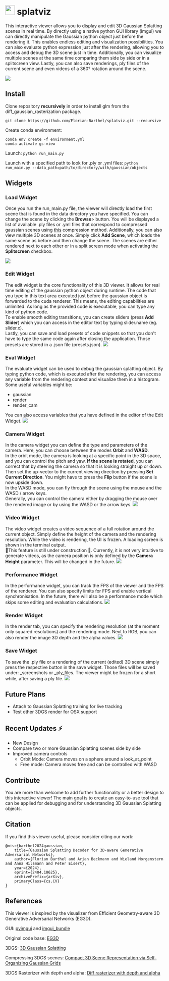 # <img src="images/icon.png" width="30"> splatviz
This interactive viewer allows you to display and edit 3D Gaussian Splatting scenes in real time. By directly using a 
native python GUI library (imgui) we can directly manipulate the Gaussian python object just before the rendering it.
This enables endless editing and visualization possibilities. You can also evaluate python expression just after the 
rendering, allowing you to access and debug the 3D scene just in time. Additionally, you can visualize multiple scenes
at the same time comparing them side by side or in a splitscreen view. Lastly, you can also save renderings, ply files
of the current scene and even videos of a 360° rotation around the scene.

<img src="images/teaser.png">

## Install
Clone repository **recursively** in order to install glm from the diff_gaussian_rasterization package.
```
git clone https://github.com/Florian-Barthel/splatviz.git --recursive
```

Create conda environment:

```
conda env create -f environment.yml
conda activate gs-view
```

Launch:
`
python run_main.py
`

Launch with a specified path to look for .ply or .yml files:
`
python run_main.py --data_path=path/to/directory/with/gaussian/objects
`

## Widgets


<h3>Load Widget</h3>
<p>
Once you run the run_main.py file, the viewer will directly load the first scene that is found in the data
directory you have specified. You can change the scene by clicking the <b>Browse</b>> button. You will be displayed a list
of available .ply files or .yml files that correspond to compressed gaussian scenes using 
<a href="https://fraunhoferhhi.github.io/Self-Organizing-Gaussians/">this</a> compression method. Additionally, you can also view
multiple 3D scenes at once. Simply click <b>Add Scene</b>, which loads the same scene as before and then change the scene.
The scenes are either rendered next to each other or in a split screen mode when activating the <b>Splitscreen</b> checkbox.
</p>
<img src="images/load.png">


### Edit Widget
The edit widget is the core functionality of this 3D viewer. It allows for real time editing of the gaussian 
python object during runtime. The code that you type in this text area executed just before the gaussian object is
forwarded to the cuda renderer. This means, the editing capabilities are unlimited. As long as the provided code
is executable, you can type any kind of python code.<br>
To enable smooth editing transitions, you can create sliders (press <b>Add Slider</b>) which you can access in the
editor text by typing slider.name (eg. slider.x).<br>
Lastly, you can save and load presets of code snippets so that you don't have to type the same code again after 
closing the application. Those presets are stored in a .json file (presets.json).
<img src="images/edit.png">

### Eval Widget
The evaluate widget can be used to debug the gaussian splatting object. By typing
python code, which is executed after the rendering, you can access any variable 
from the rendering context and visualize them in a histogram. Some useful variables might be:
- gaussian
- render</li>   
- render_cam

You can also access variables that you have defined in the editor of the Edit Widget.
<img src="images/eval_new.png">

### Camera Widget
In the camera widget you can define the type and parameters of the camera. Here, you can choose between the modes
<b>Orbit</b> and <b>WASD</b>.<br>
In the orbit mode, the camera is looking at a specific point in the 3D space, and you can control the pitch and yaw.
<b>If the scene is rotated</b>, you can correct that by steering the camera so that it is looking straight up or down.
Then set the up-vector to the current viewing direction by pressing <b>Set Current Direction</b>. You might have to press
the <b>Flip</b> button if the scene is now upside down.<br>
In the WASD mode, you can fly through the scene using the mouse and the WASD / arrow keys.<br>
Generally, you can control the camera either by dragging the mouse over the rendered image or by using the WASD or
the arrow keys.
<img src="images/camera.png">


### Video Widget
The video widget creates a video sequence of a full rotation around the current object.
Simply define the height of the camera and the rendering resolution. While the video is
rendering, the UI is frozen. A loading screen is shown in the terminal output. <br>
🚧This feature is still under construction 🚧. Currently, it is not very intuitive to generate videos, as the camera
position is only defined by the <b>Camera Height</b> parameter. This will be changed in the future.
<img src="images/video.png">


### Performance Widget
In the performance widget, you can track the FPS of the viewer and the FPS of the renderer. You can also specify 
limits for FPS and enable vertical synchronisation. In the future, there will also be a performance mode which 
skips some editing and evaluation calculations.
<img src="images/performance.png">


### Render Widget
In the render tab, you can specify the rendering resolution (at the moment only squared resolutions) and the rendering mode.
Next to RGB, you can also render the image 3D depth and the alpha values.
<img src="images/render.png">

### Save Widget
To save the .ply file or a rendering of the current (edited) 3D scene simply press the respective button in the 
save widget. Those files will be saved under: _screenshots or _ply_files. The viewer might be frozen for a short 
while, after saving a ply file.
<img src="images/save.png">


## Future Plans
- Attach to Gaussian Splatting training for live tracking
- Test other 3DGS render for OSX support

## Recent Updates ⚡ 
- New Design
- Compare two or more Gaussian Splatting scenes side by side
- Improved camera controls
  - Orbit Mode: Camera moves on a sphere around a look_at_point
  - Free mode: Camera moves free and can be controlled with WASD

## Contribute
You are more than welcome to add further functionality or a better design to this interactive viewer!
The main goal is to create an easy-to-use tool that can be applied for debugging and for understanding
3D Gaussian Splatting objects. 


## Citation
If you find this viewer useful, please consider citing our work:
```
@misc{barthel2024gaussian,
    title={Gaussian Splatting Decoder for 3D-aware Generative Adversarial Networks}, 
    author={Florian Barthel and Arian Beckmann and Wieland Morgenstern and Anna Hilsmann and Peter Eisert},
    year={2024},
    eprint={2404.10625},
    archivePrefix={arXiv},
    primaryClass={cs.CV}
}
```

## References
This viewer is inspired by the visualizer from Efficient Geometry-aware 3D Generative Adversarial 
Networks (EG3D).

GUI: <a href="https://pyimgui.readthedocs.io/en/latest/guide/first-steps.html">pyimgui</a> and <a href="https://github.com/pthom/imgui_bundle">imgui_bundle</a>

Original code base: <a href="https://github.com/NVlabs/eg3d">EG3D</a>

3DGS: <a href="https://repo-sam.inria.fr/fungraph/3d-gaussian-splatting/"> 3D Gaussian Splatting</a>

Compressing 3DGS scenes: <a href="https://fraunhoferhhi.github.io/Self-Organizing-Gaussians/">Compact 3D Scene Representation via Self-Organizing Gaussian Grids</a>

3DGS Rasterizer with depth and alpha: <a href="https://github.com/slothfulxtx/diff-gaussian-rasterization">Diff rasterizer with depth and alpha</a>
